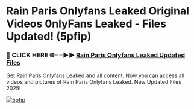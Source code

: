 # Rain Paris Onlyfans Leaked Original Videos 0nlyFans Leaked - Files Updated! (5pfip)

<h3>🔴 CLICK HERE 🌐==►► <a href="https://tinyurl.com/4seja8ks" rel="nofollow">Rain Paris Onlyfans Leaked Updated Files</a></h3>

Get Rain Paris Onlyfans Leaked and all content. Now you can access all videos and pictures of Rain Paris Onlyfans Leaked. New Updated Files 2025!

[![5pfip](https://i.imgur.com/EWjZXRe.gif)](https://tinyurl.com/4seja8ks)
